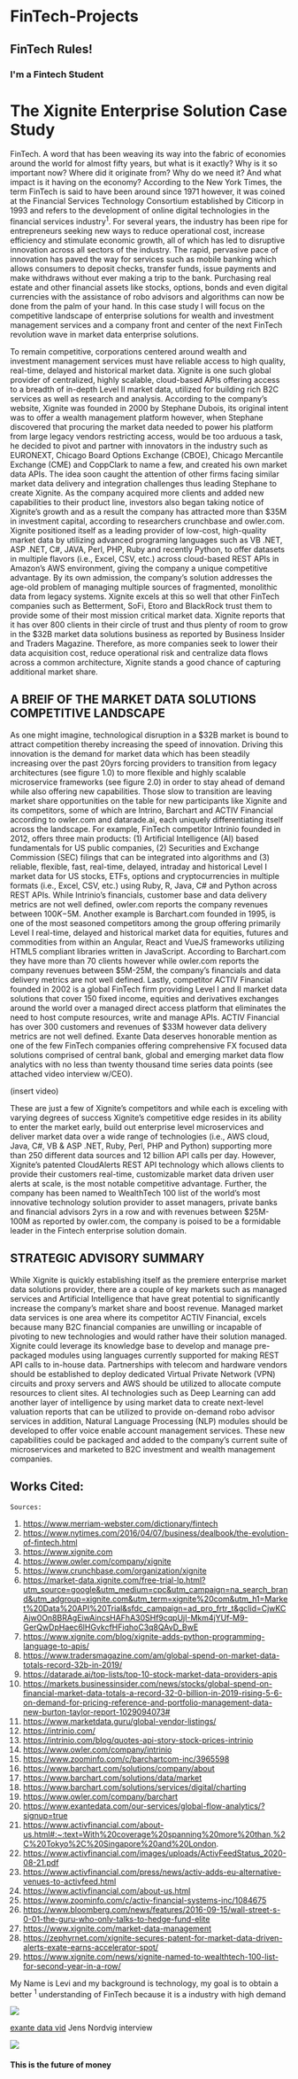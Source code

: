 # FinTech-Projects
## FinTech Rules!
### I'm a Fintech Student

# The Xignite Enterprise Solution Case Study
FinTech. A word that has been weaving its way into the fabric of economies around the world for almost fifty years, but what is it exactly? Why is it so important now? Where did it originate from? Why do we need it? And what impact is it having on the economy? According to the New York Times, the term FinTech is said to have been around since 1971 however, it was coined at the Financial Services Technology Consortium established by Citicorp in 1993 and refers to the development of online digital technologies in the financial services industry<sup>1</sup>.  For several years, the industry has been ripe for entrepreneurs seeking new ways to reduce operational cost, increase efficiency and stimulate economic growth, all of which has led to disruptive innovation across all sectors of the industry. The rapid, pervasive pace of innovation has paved the way for services such as mobile banking which allows consumers to deposit checks, transfer funds, issue payments and make withdraws without ever making a trip to the bank. Purchasing real estate and other financial assets like stocks, options, bonds and even digital currencies with the assistance of robo advisors and algorithms can now be done from the palm of your hand.  In this case study I will focus on the competitive landscape of enterprise solutions for wealth and investment management services and a company front and center of the next FinTech revolution wave in market data enterprise solutions.

To remain competitive, corporations centered around wealth and investment management services must have reliable access to high quality, real-time, delayed and historical market data.  Xignite is one such global provider of centralized, highly scalable, cloud-based APIs offering access to a breadth of in-depth Level II market data, utilized for building rich B2C services as well as research and analysis. According to the company’s website, Xignite was founded in 2000 by  Stephane Dubois, its original intent was to offer a wealth management platform however, when Stephane discovered that procuring the market data needed to power his platform from large legacy vendors restricting access, would be too arduous a task, he decided to pivot and partner with innovators in the industry such as EURONEXT, Chicago Board Options Exchange (CBOE), Chicago Mercantile Exchange (CME) and CoppClark to name a few, and created his own market data APIs.  The idea soon caught the attention of other firms facing similar market data delivery and integration challenges thus leading Stephane to create Xignite. As the company acquired more clients and added new capabilities to their product line, investors also began taking notice of Xignite’s growth and as a result the company has attracted more than $35M in investment capital, according to researchers crunchbase and owler.com. Xignite positioned itself as a leading provider of low-cost, high-quality market data by utilizing advanced programing languages such as VB .NET, ASP .NET, C#, JAVA, Perl, PHP, Ruby and recently Python, to offer datasets in multiple flavors (i.e., Excel, CSV, etc.) across cloud-based REST APIs in Amazon’s AWS environment, giving the company a unique competitive advantage.  By its own admission, the company’s solution addresses the age-old problem of managing multiple sources of fragmented, monolithic data from legacy systems. Xignite excels at this so well that other FinTech companies such as Betterment, SoFi, Etoro and BlackRock trust them to provide some of their most mission critical market data. Xignite reports that it has over 800 clients in their circle of trust and thus plenty of room to grow in the $32B market data solutions business as reported by Business Insider and Traders Magazine. Therefore, as more companies seek to lower their data acquisition cost, reduce operational risk and centralize data flows across a common architecture, Xignite stands a good chance of capturing additional market share.

## A BREIF OF THE MARKET DATA SOLUTIONS COMPETITIVE LANDSCAPE
As one might imagine, technological disruption in a $32B market is bound to attract competition thereby increasing the speed of innovation.  Driving this innovation is the demand for market data which has been steadily increasing over the past 20yrs forcing providers to transition from legacy architectures (see figure 1.0) to more flexible and highly scalable microservice frameworks (see figure 2.0) in order to stay ahead of demand while also offering new capabilities. Those slow to transition are leaving market share opportunities on the table for new participants like Xignite and its competitors, some of which are Intrino, Barchart and ACTIV Financial according to owler.com and datarade.ai, each uniquely differentiating itself across the landscape.  For example, FinTech competitor Intrinio founded in 2012, offers three main products: (1) Artificial Intelligence (AI) based fundamentals for US public companies, (2) Securities and Exchange Commission (SEC) filings that can be integrated into algorithms and (3) reliable, flexible, fast, real-time, delayed, intraday and historical Level I market data for US stocks, ETFs, options and cryptocurrencies in multiple formats (i.e., Excel, CSV, etc.) using Ruby, R, Java, C# and Python across REST APIs. While Intrinio’s financials, customer base and data delivery metrics are not well defined, owler.com reports the company revenues between $100K-$5M. Another example is Barchart.com founded in 1995, is one of the most seasoned competitors among the group offering primarily Level I real-time, delayed and historical market data for equities, futures and commodities from within an Angular, React and VueJS frameworks utilizing HTML5 compliant libraries written in JavaScript. According to Barchart.com they have more than 70 clients however while owler.com reports the company revenues between $5M-25M, the company’s financials and data delivery metrics are not well defined. Lastly, competitor ACTIV Financial founded in 2002 is a global FinTech firm providing Level I and II market data solutions that cover 150 fixed income, equities and derivatives exchanges around the world over a managed direct access platform that eliminates the need to host compute resources, write and manage APIs. ACTIV Financial has over 300 customers and revenues of $33M however data delivery metrics are not well defined. Exante Data deserves honorable mention as one of the few FinTech companies offering comprehensive FX focused data solutions comprised of central bank, global and emerging market data flow analytics with no less than twenty thousand time series data points (see attached video interview w/CEO).

(insert video)

These are just a few of Xignite’s competitors and while each is exceling with varying degrees of success Xignite’s competitive edge resides in its ability to enter the market early, build out enterprise level microservices and deliver market data over a wide range of technologies (i.e., AWS cloud, Java, C#, VB & ASP .NET, Ruby, Perl, PHP and Python) supporting more than 250 different data sources and 12 billion API calls per day. However, Xignite’s patented CloudAlerts REST API technology which allows clients to provide their customers real-time, customizable market data driven user alerts at scale, is the most notable competitive advantage. Further, the company has been named to WealthTech 100 list of the world’s most innovative technology solution provider to asset managers, private banks and financial advisors 2yrs in a row and with revenues between $25M-100M as reported by owler.com, the company is poised to be a formidable leader in the Fintech enterprise solution domain. 


## STRATEGIC ADVISORY SUMMARY
While Xignite is quickly establishing itself as the premiere enterprise market data solutions provider, there are a couple of key markets such as managed services and Artificial Intelligence that have great potential to significantly increase the company’s market share and boost revenue. Managed market data services is one area where its competitor ACTIV Financial, excels because many B2C financial companies are unwilling or incapable of pivoting to new technologies and would rather have their solution managed. Xignite could leverage its knowledge base to develop and manage pre-packaged modules using languages currently supported for making REST API calls to in-house data. Partnerships with telecom and hardware vendors should be established to deploy dedicated Virtual Private Network (VPN) circuits and proxy servers and AWS should be utilized to allocate compute resources to client sites.  AI technologies such as Deep Learning can add another layer of intelligence by using market data to create next-level valuation reports that can be utilized to provide on-demand robo advisor services in addition, Natural Language Processing (NLP) modules should be developed to offer voice enable account management services.  These new capabilities could be packaged and added to the company’s current suite of microservices and marketed to B2C investment and wealth management companies.
 
## Works Cited:
	Sources:
1.	https://www.merriam-webster.com/dictionary/fintech 
2.	https://www.nytimes.com/2016/04/07/business/dealbook/the-evolution-of-fintech.html 
3.	https://www.xignite.com  
4.	https://www.owler.com/company/xignite  
5.	https://www.crunchbase.com/organization/xignite 
6.	https://market-data.xignite.com/free-trial-lp.html?utm_source=google&utm_medium=cpc&utm_campaign=na_search_brand&utm_adgroup=xignite.com&utm_term=xignite%20com&utm_h1=Market%20Data%20API%20Trial&sfdc_campaign=ad_pro_frtr_t&gclid=CjwKCAjw0On8BRAgEiwAincsHAFhA30SHf9cqpUjI-Mkm4jYUf-M9-GerQwDpHaec6lHGvkcfHFiqhoC3q8QAvD_BwE 
7.	https://www.xignite.com/blog/xignite-adds-python-programming-language-to-apis/ 
8.	https://www.tradersmagazine.com/am/global-spend-on-market-data-totals-record-32b-in-2019/ 
9.	https://datarade.ai/top-lists/top-10-stock-market-data-providers-apis 
10.	https://markets.businessinsider.com/news/stocks/global-spend-on-financial-market-data-totals-a-record-32-0-billion-in-2019-rising-5-6-on-demand-for-pricing-reference-and-portfolio-management-data-new-burton-taylor-report-1029094073# 
11.	https://www.marketdata.guru/global-vendor-listings/ 
12.	https://intrinio.com/ 
13.	https://intrinio.com/blog/quotes-api-story-stock-prices-intrinio 
14.	https://www.owler.com/company/intrinio 
15.	https://www.zoominfo.com/c/barchartcom-inc/3965598 
16.	https://www.barchart.com/solutions/company/about 
17.	https://www.barchart.com/solutions/data/market 
18.	https://www.barchart.com/solutions/services/digital/charting
19.	https://www.owler.com/company/barchart 
20.	https://www.exantedata.com/our-services/global-flow-analytics/?signup=true 
21.	https://www.activfinancial.com/about-us.html#:~:text=With%20coverage%20spanning%20more%20than,%2C%20Tokyo%2C%20Singapore%20and%20London.
22.	https://www.activfinancial.com/images/uploads/ActivFeedStatus_2020-08-21.pdf
23.	https://www.activfinancial.com/press/news/activ-adds-eu-alternative-venues-to-activfeed.html
24.	https://www.activfinancial.com/about-us.html
25.	https://www.zoominfo.com/c/activ-financial-systems-inc/1084675
26.	https://www.bloomberg.com/news/features/2016-09-15/wall-street-s-0-01-the-guru-who-only-talks-to-hedge-fund-elite
27.	https://www.xignite.com/market-data-management
28.	https://zephyrnet.com/xignite-secures-patent-for-market-data-driven-alerts-exate-earns-accelerator-spot/
29.	https://www.xignite.com/news/xignite-named-to-wealthtech-100-list-for-second-year-in-a-row/



My Name is Levi and my background is technology, my goal is to obtain a better <sup>1</sup> understanding of FinTech because it is a industry with high demand

![](https://github.com/lchristij/FinTech-Projects/blob/main/images/fintech.jpg)

[exante data vid](https://m.exantedata.com/2019/09/12144835/Jens_RealVision_Intro.mp4) Jens Nordvig interview

![](https://github.com/lchristij/FinTech-Projects/blob/main/images/MDmicroservices.png)

#### This is the future of money
